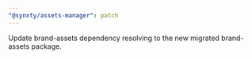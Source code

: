 ```yaml
---
"@synxty/assets-manager": patch
---
```


Update brand-assets dependency resolving to the new migrated brand-assets package.

